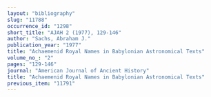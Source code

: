 ```yaml
---
layout: "bibliography"
slug: "11788"
occurrence_id: "1298"
short_title: "AJAH 2 (1977), 129-146"
author: "Sachs, Abraham J."
publication_year: "1977"
title: "Achaemenid Royal Names in Babylonian Astronomical Texts"
volume_no_: "2"
pages: "129-146"
journal: "American Journal of Ancient History"
title: "Achaemenid Royal Names in Babylonian Astronomical Texts"
previous_item: "11791"
---
```

